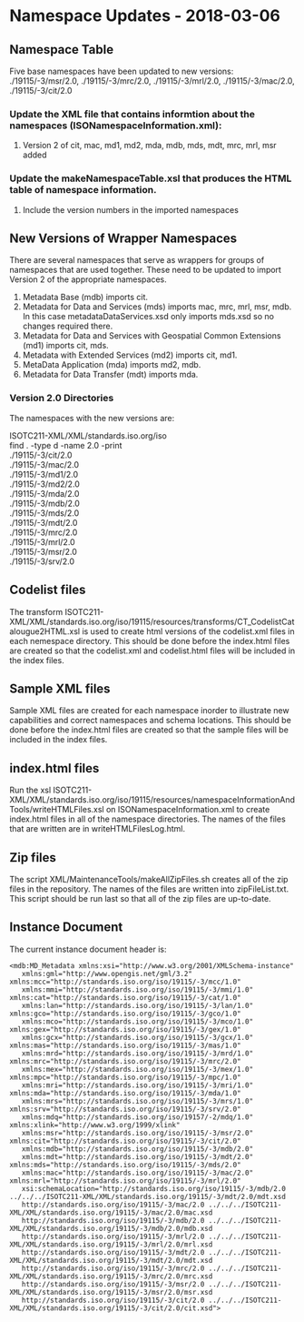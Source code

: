 # Namespace Updates - 2018-03-06

## Namespace Table
Five base namespaces have been updated to new versions: ./19115/-3/msr/2.0, ./19115/-3/mrc/2.0, ./19115/-3/mrl/2.0, ./19115/-3/mac/2.0, ./19115/-3/cit/2.0 

### Update the XML file that contains informtion about the namespaces (__ISONamespaceInformation.xml__):
1. Version 2 of cit, mac, md1, md2, mda, mdb, mds, mdt, mrc, mrl, msr added


### Update the makeNamespaceTable.xsl that produces the HTML table of namespace information. 
1. Include the version numbers in the imported namespaces

## New Versions of Wrapper Namespaces
There are several namespaces that serve as wrappers for groups of namespaces that are used together. These need to be updated to import Version 2 of the appropriate namespaces.

1. Metadata Base (mdb) imports cit. 
2. Metadata for Data and Services (mds) imports mac, mrc, mrl, msr, mdb. In this case metadataDataServices.xsd only imports mds.xsd so no changes required there.
3. Metadata for Data and Services with Geospatial Common Extensions (md1) imports cit, mds.
4. Metadata with Extended Services (md2) imports cit, md1.
5. MetaData Application (mda) imports md2, mdb.
6. Metadata for Data Transfer (mdt) imports mda.

### Version 2.0 Directories
The namespaces with the new versions are:

ISOTC211-XML/XML/standards.iso.org/iso  
find . -type d -name 2.0 -print  
./19115/-3/cit/2.0  
./19115/-3/mac/2.0  
./19115/-3/md1/2.0  
./19115/-3/md2/2.0  
./19115/-3/mda/2.0  
./19115/-3/mdb/2.0  
./19115/-3/mds/2.0  
./19115/-3/mdt/2.0  
./19115/-3/mrc/2.0  
./19115/-3/mrl/2.0  
./19115/-3/msr/2.0  
./19115/-3/srv/2.0  

## Codelist files
The transform ISOTC211-XML/XML/standards.iso.org/iso/19115/resources/transforms/CT_CodelistCatalougue2HTML.xsl is used to create html versions of the codelist.xml files in each nemespace directory. This should be done before the index.html files are created so that the codelist.xml and codelist.html files will be included in the index files.

## Sample XML files
Sample XML files are created for each namespace inorder to illustrate new capabilities and correct namespaces and schema locations. This should be done before the index.html files are created so that the sample files will be included in the index files.

## index.html files
Run the xsl ISOTC211-XML/XML/standards.iso.org/iso/19115/resources/namespaceInformationAndTools/writeHTMLFiles.xsl on ISONamespaceInformation.xml to create index.html files in all of the namespace directories. The names of the files that are written are in writeHTMLFilesLog.html.

## Zip files
The script XML/MaintenanceTools/makeAllZipFiles.sh creates all of the zip files in the repository. The names of the files are written into zipFileList.txt. This script should be run last so that all of the zip files are up-to-date.

## Instance Document
The current instance document header is:

```
<mdb:MD_Metadata xmlns:xsi="http://www.w3.org/2001/XMLSchema-instance" 
   xmlns:gml="http://www.opengis.net/gml/3.2" xmlns:mcc="http://standards.iso.org/iso/19115/-3/mcc/1.0" 
   xmlns:mmi="http://standards.iso.org/iso/19115/-3/mmi/1.0" xmlns:cat="http://standards.iso.org/iso/19115/-3/cat/1.0"
   xmlns:lan="http://standards.iso.org/iso/19115/-3/lan/1.0" xmlns:gco="http://standards.iso.org/iso/19115/-3/gco/1.0" 
   xmlns:mco="http://standards.iso.org/iso/19115/-3/mco/1.0" xmlns:gex="http://standards.iso.org/iso/19115/-3/gex/1.0" 
   xmlns:gcx="http://standards.iso.org/iso/19115/-3/gcx/1.0" xmlns:mas="http://standards.iso.org/iso/19115/-3/mas/1.0" 
   xmlns:mrd="http://standards.iso.org/iso/19115/-3/mrd/1.0" xmlns:mrc="http://standards.iso.org/iso/19115/-3/mrc/2.0" 
   xmlns:mex="http://standards.iso.org/iso/19115/-3/mex/1.0" xmlns:mpc="http://standards.iso.org/iso/19115/-3/mpc/1.0" 
   xmlns:mri="http://standards.iso.org/iso/19115/-3/mri/1.0" xmlns:mda="http://standards.iso.org/iso/19115/-3/mda/1.0" 
   xmlns:mrs="http://standards.iso.org/iso/19115/-3/mrs/1.0" xmlns:srv="http://standards.iso.org/iso/19115/-3/srv/2.0" 
   xmlns:mdq="http://standards.iso.org/iso/19157/-2/mdq/1.0" xmlns:xlink="http://www.w3.org/1999/xlink" 
   xmlns:msr="http://standards.iso.org/iso/19115/-3/msr/2.0" xmlns:cit="http://standards.iso.org/iso/19115/-3/cit/2.0"  
   xmlns:mdb="http://standards.iso.org/iso/19115/-3/mdb/2.0"
   xmlns:mdt="http://standards.iso.org/iso/19115/-3/mdt/2.0" xmlns:mds="http://standards.iso.org/iso/19115/-3/mds/2.0" 
   xmlns:mac="http://standards.iso.org/iso/19115/-3/mac/2.0" xmlns:mrl="http://standards.iso.org/iso/19115/-3/mrl/2.0"
   xsi:schemaLocation="http://standards.iso.org/iso/19115/-3/mdb/2.0 ../../../ISOTC211-XML/XML/standards.iso.org/19115/-3/mdt/2.0/mdt.xsd 
   http://standards.iso.org/iso/19115/-3/mac/2.0 ../../../ISOTC211-XML/XML/standards.iso.org/19115/-3/mac/2.0/mac.xsd
   http://standards.iso.org/iso/19115/-3/mdb/2.0 ../../../ISOTC211-XML/XML/standards.iso.org/19115/-3/mdb/2.0/mdb.xsd
   http://standards.iso.org/iso/19115/-3/mrl/2.0 ../../../ISOTC211-XML/XML/standards.iso.org/19115/-3/mrl/2.0/mrl.xsd
   http://standards.iso.org/iso/19115/-3/mdt/2.0 ../../../ISOTC211-XML/XML/standards.iso.org/19115/-3/mdt/2.0/mdt.xsd
   http://standards.iso.org/iso/19115/-3/mrc/2.0 ../../../ISOTC211-XML/XML/standards.iso.org/19115/-3/mrc/2.0/mrc.xsd
   http://standards.iso.org/iso/19115/-3/msr/2.0 ../../../ISOTC211-XML/XML/standards.iso.org/19115/-3/msr/2.0/msr.xsd
   http://standards.iso.org/iso/19115/-3/cit/2.0 ../../../ISOTC211-XML/XML/standards.iso.org/19115/-3/cit/2.0/cit.xsd">
```

